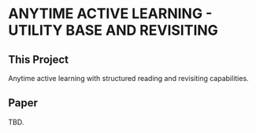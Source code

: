 # ANYTIME ACTIVE LEARNING - UTILITY BASE AND REVISITING 

## This Project
Anytime active learning with structured reading and revisiting capabilities. 


## Paper 

TBD. 
